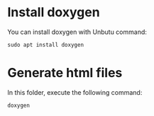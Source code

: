 # Install doxygen
You can install doxygen with Unbutu command:
```
sudo apt install doxygen
```

# Generate html files
In this folder, execute the following command:
```
doxygen
```
